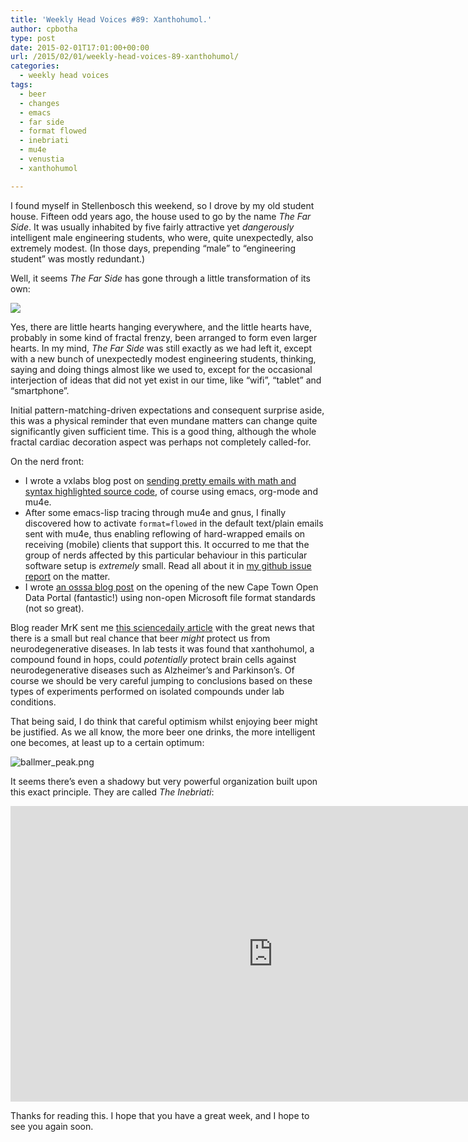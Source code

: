 ```yaml
---
title: 'Weekly Head Voices #89: Xanthohumol.'
author: cpbotha
type: post
date: 2015-02-01T17:01:00+00:00
url: /2015/02/01/weekly-head-voices-89-xanthohumol/
categories:
  - weekly head voices
tags:
  - beer
  - changes
  - emacs
  - far side
  - format flowed
  - inebriati
  - mu4e
  - venustia
  - xanthohumol

---
```

I found myself in Stellenbosch this weekend, so I drove by my old student house. Fifteen odd years ago, the house used to go by the name _The Far Side_. It was usually inhabited by five fairly attractive yet _dangerously_ intelligent male engineering students, who were, quite unexpectedly, also extremely modest. (In those days, prepending &#8220;male&#8221; to &#8220;engineering student&#8221; was mostly redundant.) 

Well, it seems _The Far Side_ has gone through a little transformation of its own: 

<div class="figure">
  <p>
    <a href="http://cpbotha.net/wp-content/uploads/2015/02/wpid-farside-now-venustia.jpg" data-rel="lightbox-image-0" data-rl_title="" data-rl_caption="" title=""><img src="http://cpbotha.net/wp-content/uploads/2015/02/wpid-farside-now-venustia-300x225.jpg" /></a>
  </p></p>
</div>

Yes, there are little hearts hanging everywhere, and the little hearts have, probably in some kind of fractal frenzy, been arranged to form even larger hearts. In my mind, _The Far Side_ was still exactly as we had left it, except with a new bunch of unexpectedly modest engineering students, thinking, saying and doing things almost like we used to, except for the occasional interjection of ideas that did not yet exist in our time, like &#8220;wifi&#8221;, &#8220;tablet&#8221; and &#8220;smartphone&#8221;. 

Initial pattern-matching-driven expectations and consequent surprise aside, this was a physical reminder that even mundane matters can change quite significantly given sufficient time. This is a good thing, although the whole fractal cardiac decoration aspect was perhaps not completely called-for. 

On the nerd front: 

<ul class="org-ul">
  <li>
    I wrote a vxlabs blog post on <a href="http://vxlabs.com/2015/01/28/sending-emails-with-math-and-source-code/">sending pretty emails with math and syntax highlighted source code</a>, of course using emacs, org-mode and mu4e.
  </li>
  <li>
    After some emacs-lisp tracing through mu4e and gnus, I finally discovered how to activate <code>format=flowed</code> in the default text/plain emails sent with mu4e, thus enabling reflowing of hard-wrapped emails on receiving (mobile) clients that support this. It occurred to me that the group of nerds affected by this particular behaviour in this particular software setup is <i>extremely</i> small. Read all about it in <a href="https://github.com/djcb/mu/issues/569">my github issue report</a> on the matter.
  </li>
  <li>
    I wrote <a href="http://osssa.org.za/2015/01/27/cape-town-open-data-portal-now-live-unfortunately-with-microsoft-file-formats/">an osssa blog post</a> on the opening of the new Cape Town Open Data Portal (fantastic!) using non-open Microsoft file format standards (not so great).
  </li>
</ul>

Blog reader MrK sent me [this sciencedaily article][1] with the great news that there is a small but real chance that beer _might_ protect us from neurodegenerative diseases. In lab tests it was found that xanthohumol, a compound found in hops, could _potentially_ protect brain cells against neurodegenerative diseases such as Alzheimer&#8217;s and Parkinson&#8217;s. Of course we should be very careful jumping to conclusions based on these types of experiments performed on isolated compounds under lab conditions. 

That being said, I do think that careful optimism whilst enjoying beer might be justified. As we all know, the more beer one drinks, the more intelligent one becomes, at least up to a certain optimum: 

<div class="figure">
  <p>
    <img src="http://imgs.xkcd.com/comics/ballmer_peak.png" alt="ballmer_peak.png" />
  </p></p>
</div>

It seems there&#8217;s even a shadowy but very powerful organization built upon this exact principle. They are called _The Inebriati_: 

<div class="jetpack-video-wrapper">
  <span class="embed-youtube" style="text-align:center; display: block;"><iframe class='youtube-player' type='text/html' width='840' height='473' src='https://www.youtube.com/embed/-Zj50DmBFp0?version=3&#038;rel=1&#038;fs=1&#038;autohide=2&#038;showsearch=0&#038;showinfo=1&#038;iv_load_policy=1&#038;wmode=transparent' allowfullscreen='true' style='border:0;'></iframe></span>
</div>

Thanks for reading this. I hope that you have a great week, and I hope to see you again soon.

 [1]: http://www.sciencedaily.com/releases/2015/01/150128113947.htm
